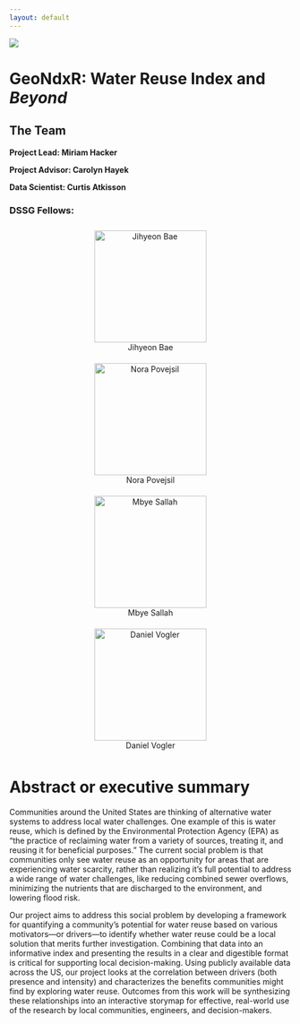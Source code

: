 ```yaml
---
layout: default
---
```


<img src="{{ site.url }}{{ site.baseurl }}/assets/img/eScience.png">


# GeoNdxR: Water Reuse Index and *Beyond*

## The Team

**Project Lead: Miriam Hacker**

**Project Advisor: Carolyn Hayek**

**Data Scientist: Curtis Atkisson** 

### DSSG Fellows:


<div style="display: flex; flex-wrap: wrap; justify-content: center;">
  <div style="width: 50%; text-align: center; padding: 10px;">
    <img src="{{ site.url }}{{ site.baseurl }}/assets/img/Jihyeon.jpg" alt="Jihyeon Bae" style="width:200px; height:200px; object-fit: cover;">
    <p style="margin: 0;">Jihyeon Bae</p>
  </div>
  <div style="width: 50%; text-align: center; padding: 10px;">
    <img src="{{ site.url }}{{ site.baseurl }}/assets/img/Nora.jpg" alt="Nora Povejsil" style="width:200px; height:200px; object-fit: cover;">
    <p style="margin: 0;">Nora Povejsil</p>
  </div>
  <div style="width: 50%; text-align: center; padding: 10px;">
    <img src="{{ site.url }}{{ site.baseurl }}/assets/img/Mbye.jpg" alt="Mbye Sallah" style="width:200px; height:200px; object-fit: cover;">
    <p style="margin: 0;">Mbye Sallah</p>
  </div>
  <div style="width: 50%; text-align: center; padding: 10px;">
    <img src="{{ site.url }}{{ site.baseurl }}/assets/img/Daniel.jpg" alt="Daniel Vogler" style="width:200px; height:200px; object-fit: cover;">
    <p style="margin: 0;">Daniel Vogler</p>
  </div>
</div>





# Abstract or executive summary
Communities around the United States are thinking of alternative water systems to address local water challenges. One example of this is water reuse, which is defined by the Environmental Protection Agency (EPA) as “the practice of reclaiming water from a variety of sources, treating it, and reusing it for beneficial purposes.” The current social problem is that communities only see water reuse as an opportunity for areas that are experiencing water scarcity, rather than realizing it’s full potential to address a wide range of water challenges, like reducing combined sewer overflows, minimizing the nutrients that are discharged to the environment, and lowering flood risk.

Our project aims to address this social problem by developing a framework for quantifying a community’s potential for water reuse based on various motivators—or drivers—to identify whether water reuse could be a local solution that merits further investigation. Combining that data into an informative index and presenting the results in a clear and digestible format is critical for supporting local decision-making. Using publicly available data across the US, our project looks at the correlation between drivers (both presence and intensity) and characterizes the benefits communities might find by exploring water reuse. Outcomes from this work will be synthesizing these relationships into an interactive storymap for effective, real-world use of the research by local communities, engineers, and decision-makers.
